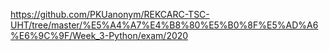 https://github.com/PKUanonym/REKCARC-TSC-UHT/tree/master/%E5%A4%A7%E4%B8%80%E5%B0%8F%E5%AD%A6%E6%9C%9F/Week_3-Python/exam/2020

